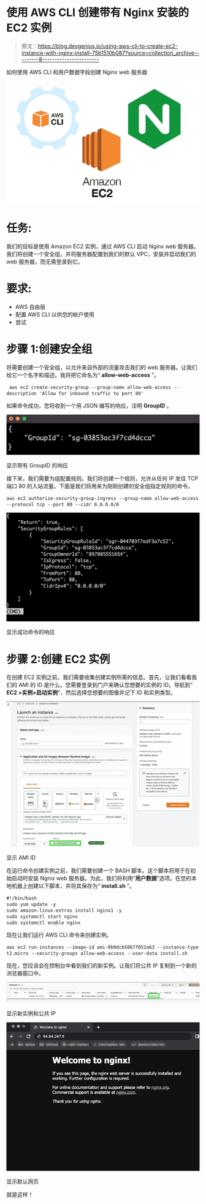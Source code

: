 # 使用 AWS CLI 创建带有 Nginx 安装的 EC2 实例

> 原文：<https://blog.devgenius.io/using-aws-cli-to-create-ec2-instance-with-nginx-install-75b1510b087?source=collection_archive---------8----------------------->

如何使用 AWS CLI 和用户数据字段创建 Nginx web 服务器

![](img/793700af2a65e3a4a16fbc015fe4d511.png)

# 任务:

我们的目标是使用 Amazon EC2 实例，通过 AWS CLI 启动 Nginx web 服务器。我们将创建一个安全组，并将服务器配置到我们的默认 VPC，安装并启动我们的 web 服务器，而无需登录到它。

# 要求:

*   AWS 自由层
*   配置 AWS CLI 以供您的帐户使用
*   尝试

# 步骤 1:创建安全组

将需要创建一个安全组，以允许来自外部的流量攻击我们的 web 服务器。让我们给它一个名字和描述。我将把它命名为“ **allow-web-access** ”。

```
 aws ec2 create-security-group --group-name allow-web-access --description 'Allow for inbound traffic to port 80'
```

如果命令成功，您将收到一个用 JSON 编写的响应，注明 **GroupID** 。

![](img/1114fb61c1eeb53c11b8a4fe5d06def0.png)

显示带有 GroupID 的响应

接下来，我们需要为组配置规则。我们将创建一个规则，允许从任何 IP 发往 TCP 端口 80 的入站流量。下面是我们将用来为刚刚创建的安全组指定规则的命令。

```
aws ec2 authorize-security-group-ingress --group-name allow-web-access --protocol tcp --port 80 --cidr 0.0.0.0/0
```

![](img/beea43f428f7eaac45918f106a4eb8de.png)

显示成功命令的响应

# 步骤 2:创建 EC2 实例

在创建 EC2 实例之前，我们需要收集创建实例所需的信息。首先，让我们看看我们的 AMI 的 ID 是什么。您需要登录到门户来确认您想要的实例的 ID。导航到“ **EC2 >实例>启动实例**”，然后选择您想要的图像并记下 ID 和实例类型。

![](img/b5b6ca98c6284d2fd0703c53cd9f5708.png)

显示 AMI ID

在运行命令创建实例之前，我们需要创建一个 BASH 脚本。这个脚本将用于在初始启动时安装 Ngnix web 服务器。为此，我们将利用“**用户数据**”选项。在您的本地机器上创建以下脚本，并将其保存为“ **install.sh** ”。

```
#!/bin/bash
sudo yum update -y
sudo amazon-linux-extras install nginx1 -y
sudo systemctl start nginx
sudo systemctl enable nginx
```

现在让我们运行 AWS CLI 命令来创建实例。

```
aws ec2 run-instances --image-id ami-0b0dcb5067f052a63 --instance-type t2.micro --security-groups allow-web-access --user-data install.sh
```

现在，您应该会在控制台中看到我们的新实例。让我们将公共 IP 复制到一个新的浏览器窗口中。

![](img/0133dd4d41969284982c0796b1243e11.png)

显示新实例和公共 IP

![](img/81e06f7d697968a8dcacba2bc3782331.png)

显示默认网页

就是这样！